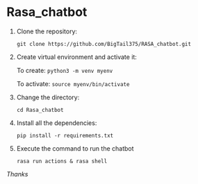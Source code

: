 # Rasa_chatbot

1. Clone the repository:

    `git clone https://github.com/BigTail375/RASA_chatbot.git`

2. Create virtual environment and activate it:

      To create: `python3 -m venv myenv`
      
      To activate: `source myenv/bin/activate`

3. Change the directory:
    
    `cd Rasa_chatbot` 

4. Install all the dependencies:
    
    `pip install -r requirements.txt`

5. Execute the command to run the chatbot
    
    `rasa run actions & rasa shell`

*Thanks*
